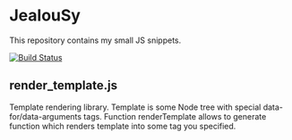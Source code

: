 # JealouSy
This repository contains my small JS snippets.

[![Build Status](https://travis-ci.com/rymis/jealousy.svg?branch=master)](https://travis-ci.com/rymis/jealousy)

## render_template.js
Template rendering library. Template is some Node tree with special data-for/data-arguments tags.
Function renderTemplate allows to generate function which renders template into some tag you specified.
